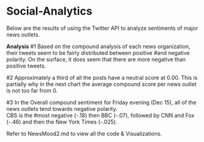 # Social-Analytics
Below are the results of using the Twitter API to analyze sentiments of major news outlets.

**Analysis**
#1 Based on the compound analysis of each news organization, their tweets seem to be fairly distributed between positive 
#and negative polarity.  On the surface, it does seem that there are more negative than positive tweets.

#2 Approximately a third of all the posts have a neutral score at 0.00. This is partially why in the next chart the average compound 
score per news outlet is not too far from 0.

#3 In the Overall compound sentiment for Friday evening (Dec 15), all of the news outlets tend towards negative polarity.  
CBS is the #most negative (-.18) then BBC (-.07), followed by CNN and Fox (-.46) and then the New York Times (-.025).

Refer to NewsMood2.md to view all the code & Visualizations.


